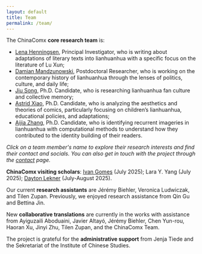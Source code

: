 ```yaml
---
layout: default
title: Team
permalink: /team/
---
```


The ChinaComx **core research team** is:

- [Lena Henningsen](/team/lena/), Principal Investigator, who is writing about adaptations of literary texts into lianhuanhua with a specific focus on the literature of Lu Xun;
- [Damian Mandzunowski](/team/damian/), Postdoctoral Researcher, who is working on the contemporary history of lianhuanhua through the lenses of politics, culture, and daily life;
- [Jiu Song](/team/jiu/), Ph.D. Candidate, who is researching  lianhuanhua fan culture and collective memory;
- [Astrid Xiao](/team/astrid/), Ph.D. Candidate, who is analyzing the aesthetics and theories of comics, particularly focusing on children’s lianhuanhua, educational policies, and adaptations;
- [Aijia Zhang](/team/aijia/), Ph.D. Candidate, who is identifying recurrent imageries in lianhuanhua with computational methods to understand how they contributed to the identity building of their readers.

_Click on a team member's name to explore their research interests and find their contact and socials. You can also get in touch with the project through the [contact](/contact/) page._

**ChinaComx visiting scholars**: [Ivan Gomes](https://www.transatlantic-cultures.org/fr/author/lima-gomes) (July 2025); Lara Y. Yang (July 2025); [Dayton Lekner](https://www.unive.it/data/people/27767015) (July-August 2025). 

Our current **research assistants** are Jérémy Biehler, Veronica Ludwiczak, and Tilen Zupan. Previously, we enjoyed research assistance from Qin Gu and Bettina Jin. 

New **collaborative translations** are currently in the works with assistance from Ayiguzaili Aboduaini, Javier Altayó, Jérémy Biehler, Chen Yun-rou, Haoran Xu, Jinyi Zhu, Tilen Zupan, and the ChinaComx Team. 

The project is grateful for the **administrative support** from Jenja Tiede and the Sekretariat of the Institute of Chinese Studies.


<!-- 
<img src="{{ '/assets/images/TeamPhotoOct2024.JPG' | relative_url }}" alt="ChinaComx">
<p><i>ChinaComx in front of CATS in October 2024.</i></p>


<div class="team-section">
  {% for member in site.data.team.team_members %}
  <div class="team-member">
    <img src="{{ member.image | relative_url }}" alt="{{ member.name }}">
    <h3>{{ member.name }}</h3>
    <p><strong>Role:</strong> {{ member.role }}</p>
    <p>{{ member.description }}</p>
    <a href="{{ member.link }}">See more about {{ member.name }}</a>
  </div>
  {% endfor %}
</div>
-->